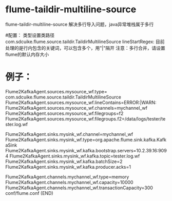 # flume-taildir-multiline-source
flume-taildir-multiline-source 解决多行导入问题，java异常堆栈属于多行

#配置：
类型设置类路径com.sdcuike.flume.source.taildir.TaildirMultilineSource
lineStartRegex: 目前处理的是行内包含的关键词，可以包含多个，用"|"隔开
注意：多行合并，请设置flume的默认内存大小

# 例子：
Flume2KafkaAgent.sources.mysource_wf.type= com.sdcuike.flume.source.taildir.TaildirMultilineSource 
Flume2KafkaAgent.sources.mysource_wf.lineContains=ERROR:|WARN:
Flume2KafkaAgent.sources.mysource_wf.channels=mychannel_wf
Flume2KafkaAgent.sources.mysource_wf.filegroups=f2
Flume2KafkaAgent.sources.mysource_wf.filegroups.f2=/data/logs/tester/tester.log.wf

Flume2KafkaAgent.sinks.mysink_wf.channel=mychannel_wf
Flume2KafkaAgent.sinks.mysink_wf.type=org.apache.flume.sink.kafka.KafkaSink  
Flume2KafkaAgent.sinks.mysink_wf.kafka.bootstrap.servers=10.2.39.16:9094
Flume2KafkaAgent.sinks.mysink_wf.kafka.topic=tester.log.wf
Flume2KafkaAgent.sinks.mysink_wf.kafka.batchSize=2
Flume2KafkaAgent.sinks.mysink_wf.kafka.producer.acks=1

Flume2KafkaAgent.channels.mychannel_wf.type=memory  
Flume2KafkaAgent.channels.mychannel_wf.capacity=10000 
Flume2KafkaAgent.channels.mychannel_wf.transactionCapacity=300
conf/flume.conf (END) 
